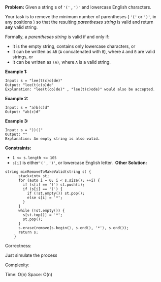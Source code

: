 **Problem:**
Given a string s of `'('` , `')'` and lowercase English characters.

Your task is to remove the minimum number of parentheses ( `'('` or `')'`, in any positions ) so that the resulting *parentheses string* is valid and return **any** valid string.

Formally, a *parentheses string* is valid if and only if:

- It is the empty string, contains only lowercase characters, or
- It can be written as `AB` (`A` concatenated with `B`), where `A` and `B` are valid strings, or
- It can be written as `(A)`, where `A` is a valid string.

 

**Example 1:**

```
Input: s = "lee(t(c)o)de)"
Output: "lee(t(c)o)de"
Explanation: "lee(t(co)de)" , "lee(t(c)ode)" would also be accepted.
```

**Example 2:**

```
Input: s = "a)b(c)d"
Output: "ab(c)d"
```

**Example 3:**

```
Input: s = "))(("
Output: ""
Explanation: An empty string is also valid.
```

 

**Constraints:**

- `1 <= s.length <= 105`
- `s[i]` is either`'('` , `')'`, or lowercase English letter`.`
**Other Solution:**
```
string minRemoveToMakeValid(string s) {
      stack<int> st;
      for (auto i = 0; i < s.size(); ++i) {
        if (s[i] == '(') st.push(i);
        if (s[i] == ')') {
          if (!st.empty()) st.pop();
          else s[i] = '*';
        }
      }
      while (!st.empty()) {
        s[st.top()] = '*';
        st.pop();
      }
      s.erase(remove(s.begin(), s.end(), '*'), s.end());
      return s;
    }
```
Correctness:

Just simulate the process

Complexity:

Time: O(n)
Space: O(n)